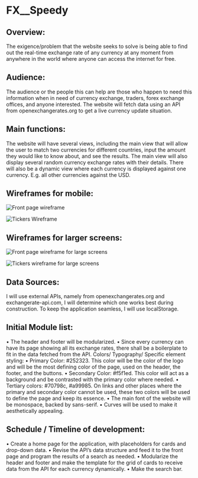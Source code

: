 # FX__Speedy
## Overview:
The exigence/problem that the website seeks to solve is being able to find out the real-time
exchange rate of any currency at any moment from anywhere in the world where anyone can
access the internet for free.

## Audience:
The audience or the people this can help are those who happen to need this information when in
need of currency exchange, traders, forex exchange offices, and anyone interested.
The website will fetch data using an API from openexchangerates.org to get a live currency
update situation.

## Main functions:
The website will have several views, including the main view that will allow the user to match
two currencies for different countries, input the amount they would like to know about, and see
the results. The main view will also display several random currency exchange rates with their
details. There will also be a dynamic view where each currency is displayed against one
currency. E.g. all other currencies against the USD.

## Wireframes for mobile:
![Front page wireframe](https://github.com/roberthypaxn/FX__Speedy/assets/92440718/183d7458-598f-4ab8-82b9-1852673f93f7)



![Tickers Wireframe](https://github.com/roberthypaxn/FX__Speedy/assets/92440718/d9577f32-6dcc-458f-b87a-d64770ff0da2)

## Wireframes for larger screens:
![Front page wireframe for large screens](https://github.com/roberthypaxn/FX__Speedy/assets/92440718/502ba544-e8f7-4383-b269-2e65186d0727)



![Tickers wireframe for large screens](https://github.com/roberthypaxn/FX__Speedy/assets/92440718/ff6c0457-5626-42ca-877a-f51eeb026032)

## Data Sources:
I will use external APIs, namely from openexchangerates.org and exchangerate-api.com, I will
determine which one works best during construction. To keep the application seamless, I will use
localStorage.
## Initial Module list:
• The header and footer will be modularized.
• Since every currency can have its page showing all its exchange rates, there shall be a
boilerplate to fit in the data fetched from the API.
Colors/ Typography/ Specific element styling:
• Primary Color: #252323. This color will be the color of the logo and will be the most
defining color of the page, used on the header, the footer, and the buttons.
• Secondary Color: #f5f1ed. This color will act as a background and be contrasted with the
primary color where needed.
• Tertiary colors: #70798c, #a99985. On links and other places where the primary and
secondary color cannot be used, these two colors will be used to define the page and keep
its essence.
• The main font of the website will be monospace, backed by sans-serif.
• Curves will be used to make it aesthetically appealing.

## Schedule / Timeline of development:
• Create a home page for the application, with placeholders for cards and drop-down data.
• Revise the API’s data structure and feed it to the front page and program the results of a
search as needed.
• Modularize the header and footer and make the template for the grid of cards to receive
data from the API for each currency dynamically.
• Make the search bar.
